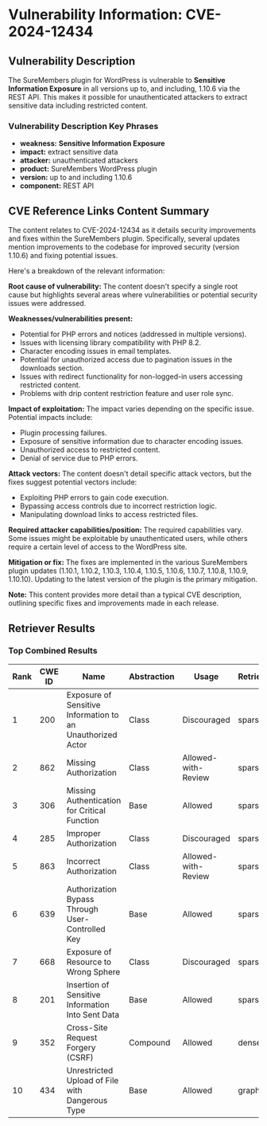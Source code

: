 # Vulnerability Information: CVE-2024-12434

## Vulnerability Description
The SureMembers plugin for WordPress is vulnerable to **Sensitive Information Exposure** in all versions up to, and including, 1.10.6 via the REST API. This makes it possible for unauthenticated attackers to extract sensitive data including restricted content.

### Vulnerability Description Key Phrases
- **weakness:** **Sensitive Information Exposure**
- **impact:** extract sensitive data
- **attacker:** unauthenticated attackers
- **product:** SureMembers WordPress plugin
- **version:** up to and including 1.10.6
- **component:** REST API

## CVE Reference Links Content Summary
The content relates to CVE-2024-12434 as it details security improvements and fixes within the SureMembers plugin. Specifically, several updates mention improvements to the codebase for improved security (version 1.10.6) and fixing potential issues.

Here's a breakdown of the relevant information:

**Root cause of vulnerability:** The content doesn't specify a single root cause but highlights several areas where vulnerabilities or potential security issues were addressed.

**Weaknesses/vulnerabilities present:**
*   Potential for PHP errors and notices (addressed in multiple versions).
*   Issues with licensing library compatibility with PHP 8.2.
*   Character encoding issues in email templates.
*   Potential for unauthorized access due to pagination issues in the downloads section.
*   Issues with redirect functionality for non-logged-in users accessing restricted content.
*   Problems with drip content restriction feature and user role sync.

**Impact of exploitation:** The impact varies depending on the specific issue. Potential impacts include:
*   Plugin processing failures.
*   Exposure of sensitive information due to character encoding issues.
*   Unauthorized access to restricted content.
*   Denial of service due to PHP errors.

**Attack vectors:** The content doesn't detail specific attack vectors, but the fixes suggest potential vectors include:
*   Exploiting PHP errors to gain code execution.
*   Bypassing access controls due to incorrect restriction logic.
*   Manipulating download links to access restricted files.

**Required attacker capabilities/position:** The required capabilities vary. Some issues might be exploitable by unauthenticated users, while others require a certain level of access to the WordPress site.

**Mitigation or fix:** The fixes are implemented in the various SureMembers plugin updates (1.10.1, 1.10.2, 1.10.3, 1.10.4, 1.10.5, 1.10.6, 1.10.7, 1.10.8, 1.10.9, 1.10.10).  Updating to the latest version of the plugin is the primary mitigation.

**Note:** This content provides more detail than a typical CVE description, outlining specific fixes and improvements made in each release.

## Retriever Results

### Top Combined Results

| Rank | CWE ID | Name | Abstraction | Usage  | Retrievers | Individual Scores |
|------|--------|------|-------------|-------|------------|-------------------|
| 1 | 200 | Exposure of Sensitive Information to an Unauthorized Actor | Class | Discouraged | sparse | 0.252 |
| 2 | 862 | Missing Authorization | Class | Allowed-with-Review | sparse | 0.238 |
| 3 | 306 | Missing Authentication for Critical Function | Base | Allowed | sparse | 0.238 |
| 4 | 285 | Improper Authorization | Class | Discouraged | sparse | 0.236 |
| 5 | 863 | Incorrect Authorization | Class | Allowed-with-Review | sparse | 0.234 |
| 6 | 639 | Authorization Bypass Through User-Controlled Key | Base | Allowed | sparse | 0.234 |
| 7 | 668 | Exposure of Resource to Wrong Sphere | Class | Discouraged | sparse | 0.233 |
| 8 | 201 | Insertion of Sensitive Information Into Sent Data | Base | Allowed | sparse | 0.230 |
| 9 | 352 | Cross-Site Request Forgery (CSRF) | Compound | Allowed | dense | 0.576 |
| 10 | 434 | Unrestricted Upload of File with Dangerous Type | Base | Allowed | graph | 0.002 |

